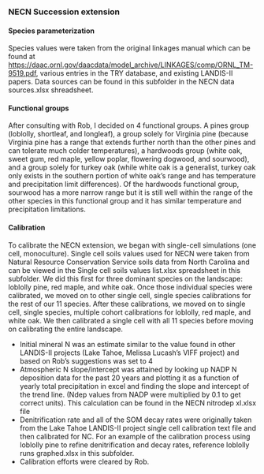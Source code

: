 ### NECN Succession extension

#### Species parameterization
Species values were taken from the original linkages manual which can be found at https://daac.ornl.gov/daacdata/model_archive/LINKAGES/comp/ORNL_TM-9519.pdf, various entries in 
the TRY database, and existing LANDIS-II papers. Data sources can be found in this subfolder in the NECN data sources.xlsx shreadsheet.

#### Functional groups
After consulting with Rob, I decided on 4 functional groups. A pines group (loblolly, shortleaf, and longleaf), a group solely for Virginia pine (because Virginia pine has a 
range that extends further north than the other pines and can tolerate much colder temperatures), a hardwoods group (white oak, sweet gum, red maple, yellow poplar, flowering 
dogwood, and sourwood), and a group solely for turkey oak (while white oak is a generalist, turkey oak only exists in the southern portion of white oak’s range and has temperature 
and precipitation limit differences). Of the hardwoods functional group, sourwood has a more narrow range but it is still well within the range of the other 
species in this functional group and it has similar temperature and precipitation limitations.

#### Calibration
To calibrate the NECN extension, we began with single-cell simulations (one cell, monoculture). Single cell soils values used for NECN were taken from Natural Resource 
Conservation Service soils data from North Carolina and can be viewed in the Single cell soils values list.xlsx spreadsheet in this subfolder. We did this first for three dominant 
species on the landscape: loblolly pine, red maple, and white oak. Once those individual species were calibrated, we moved on to other single cell, single species calibrations for 
the rest of our 11 species. After these calibrations, we moved on to single cell, single species, multiple cohort calibrations for loblolly, red maple, and white oak. We then calibrated a single cell with all 11 species before moving on calibrating the entire landscape.

* Initial mineral N was an estimate similar to the value found in other LANDIS-II projects (Lake Tahoe, Melissa Lucash’s VIFF project) and based on Rob’s suggestions was set to 4
* Atmospheric N slope/intercept was attained by looking up NADP N deposition data for the past 20 years and plotting it as a function of yearly total precipitation in excel and 
finding the slope and intercept of the trend line. (Ndep values from NADP were multiplied by 0.1 to get correct units). This calculation can be found in the NECN nitrodep xl.xlsx 
file
* Denitrification rate and all of the SOM decay rates were originally taken from the Lake Tahoe LANDIS-II project single cell calibration text file and then calibrated for NC. For 
an example of the calibration process using loblolly pine to refine denitrification and decay rates, reference loblolly runs graphed.xlsx in this subfolder.
* Calibration efforts were cleared by Rob.
